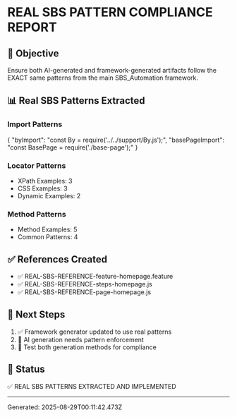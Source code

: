 # REAL SBS PATTERN COMPLIANCE REPORT

## 🎯 Objective
Ensure both AI-generated and framework-generated artifacts follow the EXACT same patterns from the main SBS_Automation framework.

## 📊 Real SBS Patterns Extracted

### Import Patterns
{
  "byImport": "const By = require('../../support/By.js');",
  "basePageImport": "const BasePage = require('./base-page');"
}

### Locator Patterns
- XPath Examples: 3
- CSS Examples: 3
- Dynamic Examples: 2

### Method Patterns
- Method Examples: 5
- Common Patterns: 4

## ✅ References Created
- ✅ REAL-SBS-REFERENCE-feature-homepage.feature
- ✅ REAL-SBS-REFERENCE-steps-homepage.js  
- ✅ REAL-SBS-REFERENCE-page-homepage.js

## 🎯 Next Steps
1. ✅ Framework generator updated to use real patterns
2. 🔄 AI generation needs pattern enforcement
3. 🧪 Test both generation methods for compliance

## 🚀 Status
✅ REAL SBS PATTERNS EXTRACTED AND IMPLEMENTED

---
Generated: 2025-08-29T00:11:42.473Z
